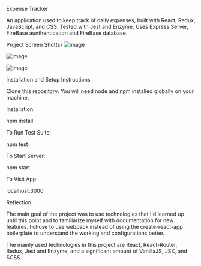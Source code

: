 Expense Tracker

An application used to keep track of daily expenses, built with React, Redux, JavaScript, and CSS. Tested with Jest and Enzyme. Uses Express Server, FireBase aunthentication and FireBase database.

Project Screen Shot(s)
![image](https://user-images.githubusercontent.com/35213866/67166317-36984380-f35c-11e9-9c65-41c9a762dc8a.png)



![image](https://user-images.githubusercontent.com/35213866/67166420-3c425900-f35d-11e9-9041-10fb99053f73.png)



![image](https://user-images.githubusercontent.com/35213866/67166423-45cbc100-f35d-11e9-994f-f75aee7af1e7.png)

Installation and Setup Instructions

Clone this repository. You will need node and npm installed globally on your machine.

Installation:

npm install

To Run Test Suite:

npm test

To Start Server:

npm start

To Visit App:

localhost:3000



Reflection


The main goal of the project was to use technologies that I'd learned up until this point and to familiarize myself with documentation for new features. 
I chose to use webpack instead of using the create-react-app boilerplate to understand the working and configurations better.

The mainly used technologies in this project are React, React-Router, Redux, Jest and Enzyme, and a significant amount of VanillaJS, JSX, and SCSS.
